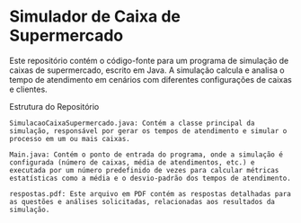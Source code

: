 ﻿# Simulador de Caixa de Supermercado

Este repositório contém o código-fonte para um programa de simulação de caixas de supermercado, escrito em Java. A simulação calcula e analisa o tempo de atendimento em cenários com diferentes configurações de caixas e clientes.

Estrutura do Repositório

    SimulacaoCaixaSupermercado.java: Contém a classe principal da simulação, responsável por gerar os tempos de atendimento e simular o processo em um ou mais caixas.

    Main.java: Contém o ponto de entrada do programa, onde a simulação é configurada (número de caixas, média de atendimentos, etc.) e executada por um número predefinido de vezes para calcular métricas estatísticas como a média e o desvio-padrão dos tempos de atendimento.

    respostas.pdf: Este arquivo em PDF contém as respostas detalhadas para as questões e análises solicitadas, relacionadas aos resultados da simulação.
